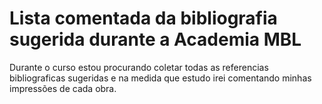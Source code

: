 # Lista comentada da bibliografia sugerida durante a Academia MBL


Durante o curso estou procurando coletar todas as referencias bibliograficas sugeridas e na medida que estudo irei comentando minhas impressões de cada obra.
